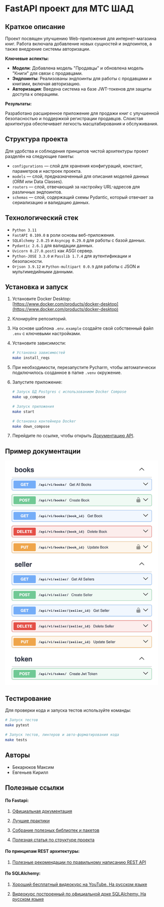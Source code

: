 # FastAPI проект для МТС ШАД

## Краткое описание

Проект посвящен улучшению Web-приложения для интернет-магазина книг.
Работа включала добавление новых сущностей и эндпоинтов, а также внедрение системы авторизации.

**Ключевые аспекты:**

- **Модели**: Добавлена модель "Продавцы" и обновлена модель "Книги" для связи с продавцами.
- **Эндпоинты**: Реализованы эндпоинты для работы с продавцами и книгами, включая авторизацию.
- **Авторизация**: Введена система на базе JWT-токенов для защиты доступа к операциям.

**Результаты:**

Разработано расширенное приложение для продажи книг с улучшенной безопасностью и поддержкой регистрации продавцов.
Слоистая архитектура обеспечивает легкость масштабирования и обслуживания.

## Структура проекта

Для удобства и соблюдения принципов чистой архитектуры проект разделён на следующие пакеты:

- `configurations` — слой для хранения конфигураций, констант, параметров и настроек проекта.
- `models` — слой, предназначенный для описания моделей данных (ORM или Data Classes).
- `routers` — слой, отвечающий за настройку URL-адресов для различных эндпоинтов.
- `schemas` — слой, содержащий схемы Pydantic, который отвечает за сериализацию и валидацию данных.

## Технологический стек

- `Python 3.11`
- `FastAPI 0.109.0` в роли основы веб-приложения.
- `SQLAlchemy 2.0.25` и `Asyncpg 0.29.0` для работы с базой данных.
- `Pydantic 2.6.1` для валидации данных.
- `Uvicorn 0.27.0.post1` как ASGI сервер.
- `Python-JOSE 3.3.0` и `Passlib 1.7.4` для аутентификации и безопасности.
- `Orjson 3.9.12` и `Python-multipart 0.0.9` для работы с JSON и мультимедийными данными.

## Установка и запуск

1. Установите Docker Desktop: [https://www.docker.com/products/docker-desktop](https://www.docker.com/products/docker-desktop)
2. Клонируйте репозиторий.
3. На основе шаблона `.env.example` создайте свой собственный файл `.env` с ключевыми настройками.
4. Установите зависимости:
   ```bash
   # Установка зависимостей
   make install_reqs
   ```
5. При необходимости, перезапустите Pycharm, чтобы автоматически подключилось созданное в папке `.venv` окружение.
6. Запустите приложение:
   ```bash
   # Запуск БД Postgres с использованием Docker Compose
   make up_compose
   ```
   ```bash
   # Запуск приложения
   make start
   ```
   ```bash
   # Остановка контейнера Docker
   make down_compose
   ```

7. Перейдите по ссылке, чтобы открыть [Документацию API](http://127.0.0.1:8000/docs).

## Пример документации

<img src="docs/docs_screenshot.png" width="500" alt="Пример документации API">

## Тестирование

Для проверки кода и запуска тестов используйте команды:

```bash
# Запуск тестов
make pytest
```
```bash
# Запуск тестов, линтеров и авто-форматирования кода
make tests
```

## Авторы

- Бекарюков Максим
- Евгеньев Кирилл

## Полезные ссылки

#### По Fastapi:

1. [Официальная документация](https://fastapi.tiangolo.com/)

2. [Лучшие практики](https://github.com/zhanymkanov/fastapi-best-practices)

3. [Собрание полезных библиотек и пакетов](https://github.com/mjhea0/awesome-fastapi)

4. [Полезная статья по структуре проекта](https://camillovisini.com/coding/abstracting-fastapi-services)

#### По принципам REST архитектуры:

1. [Полезные рекомендации по правильному написанию REST API](<https://github.com/stickfigure/blog/wiki/How-to-(and-how-not-to)-design-REST-APIs>)

#### По SQLAlchemy:

1. [Хороший бесплатный видеокурс на YouTube. На русском языке](https://youtube.com/playlist?list=PLeLN0qH0-mCXARD_K-USF2wHctxzEVp40&si=V7rZGqu1KVJvidLz)

2. [Видеокурс построенный по официальной доке SQLAlchemy. На русском языке](https://youtube.com/playlist?list=PLN0sMOjX-lm5Pz5EeX1rb3yilzMNT6qLM&si=ShZ41fEfSR0s0op4)
